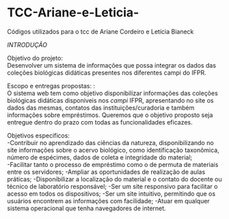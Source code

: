 # TCC-Ariane-e-Leticia-
Códigos utilizados para o tcc de Ariane Cordeiro e Letícia Bianeck 

*INTRODUÇÃO*

Objetivo do projeto:  
Desenvolver um sistema de informações que possa integrar os dados das coleções biológicas didáticas presentes nos diferentes campi do IFPR.

Escopo e entregas propostas: :   
O sistema web tem como objetivo disponibilizar informações das coleções biológicas didáticas disponiveis nos *campi* IFPR, apresentando no site os dados das mesmas, contatos das instituições/curadoria e também informações sobre empréstimos. Queremos que o objetivo proposto seja entregue dentro do prazo com todas as funcionalidades eficazes. 

Objetivos especificos:   
-Contribuir no aprendizado das ciências da natureza, disponibilizando no site informações sobre o acervo biológico, como identificação taxonômica, número de espécimes, dados de coleta e integridade do material;    
-Facilitar tanto o processo de empréstimo como o de permuta de materiais entre os servidores;
-Ampliar as oportunidades de realização de aulas práticas;
-Disponibilizar a localização do material e o contato do docente ou técnico de laboratório responsável;
-Ser um site responsivo para facilitar o acesso em todos os dispositivos;
-Ser um site intuitivo, permitindo que os usuários encontrem as informações com facilidade;
-Atuar em qualquer sistema operacional que tenha navegadores de internet. 
